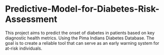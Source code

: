 # Predictive-Model-for-Diabetes-Risk-Assessment
This project aims to predict the onset of diabetes in patients based on key diagnostic health metrics. Using the Pima Indians Diabetes Database. The goal is to create a reliable tool that can serve as an early warning system for at-risk individuals.
